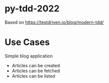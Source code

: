 # py-tdd-2022

Based on https://testdriven.io/blog/modern-tdd/

# Use Cases

Simple blog application

* Articles can be created
* Articles can be fetched
* Articles can be listed

